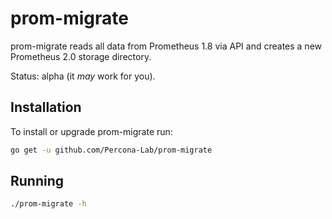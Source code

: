 # prom-migrate

prom-migrate reads all data from Prometheus 1.8 via API and creates a new Prometheus 2.0 storage directory.

Status: alpha (it _may_ work for you).

## Installation

To install or upgrade prom-migrate run:
```sh
go get -u github.com/Percona-Lab/prom-migrate
```

## Running

```sh
./prom-migrate -h
```

